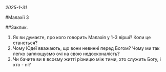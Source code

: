 _2025-1-31_

#Малахії 3

##Заклик.
1. Як ви думаєте, про кого говорить Малахія у 1-3 вірші? Коли це станеться?
2. Чому Юдеї вважають, що вони невинні перед Богом? Чому ми так легко заплющуємо очі на свою недосконалість?
3. Чи бачите ви в всоєму житті різницю між тими, хто служить Богу, і хто - ні?

